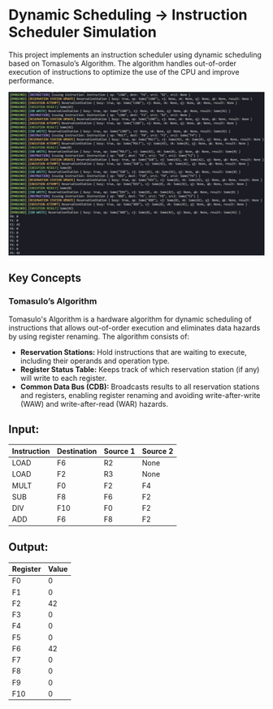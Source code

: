 # Dynamic Scheduling -> Instruction Scheduler Simulation

This project implements an instruction scheduler using dynamic scheduling based on Tomasulo’s Algorithm. The algorithm handles out-of-order execution of instructions to optimize the use of the CPU and improve performance.

![Image](img.png)
## Key Concepts

### Tomasulo’s Algorithm

Tomasulo's Algorithm is a hardware algorithm for dynamic scheduling of instructions that allows out-of-order execution and eliminates data hazards by using register renaming. The algorithm consists of:

- **Reservation Stations:** Hold instructions that are waiting to execute, including their operands and operation type.
- **Register Status Table:** Keeps track of which reservation station (if any) will write to each register.
- **Common Data Bus (CDB):** Broadcasts results to all reservation stations and registers, enabling register renaming and avoiding write-after-write (WAW) and write-after-read (WAR) hazards.

## Input:

| Instruction | Destination | Source 1 | Source 2 |
|-------------|--------------|----------|----------|
| LOAD        | F6           | R2       | None     |
| LOAD        | F2           | R3       | None     |
| MULT        | F0           | F2       | F4       |
| SUB         | F8           | F6       | F2       |
| DIV         | F10          | F0       | F2       |
| ADD         | F6           | F8       | F2       |

## Output:

| Register | Value |
|----------|-------|
| F0       | 0     |
| F1       | 0     |
| F2       | 42    |
| F3       | 0     |
| F4       | 0     |
| F5       | 0     |
| F6       | 42    |
| F7       | 0     |
| F8       | 0     |
| F9       | 0     |
| F10      | 0     |